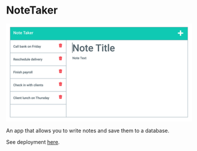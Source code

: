 # NoteTaker

![Sample view.](./images/11-express-homework-demo-01.png)

An app that allows you to write notes and save them to a database.

See deployment [here](https://notes-taker-jd95.herokuapp.com/).